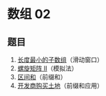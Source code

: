 # 数组 02

## 题目

1. [长度最小的子数组](./长度最小的子数组/)（滑动窗口）
2. [螺旋矩阵 II](./螺旋矩阵II/)（模拟法）
3. [区间和](./区间和/)（前缀和）
4. [开发商购买土地](./开发商购买土地/)（前缀和应用）
